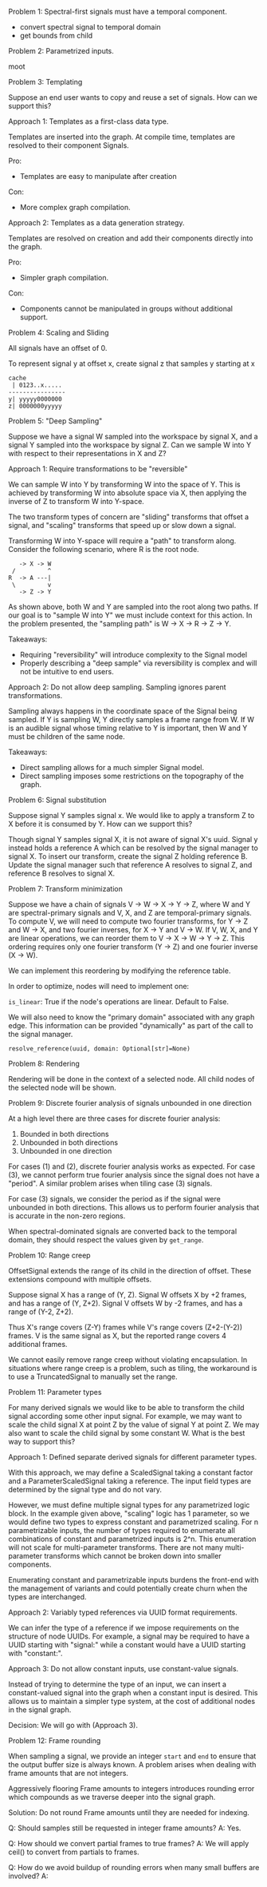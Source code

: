 Problem 1: Spectral-first signals must have a temporal component.
* convert spectral signal to temporal domain
* get bounds from child

Problem 2: Parametrized inputs.

moot

Problem 3: Templating

Suppose an end user wants to copy and reuse a set of signals. How can we support
this?

Approach 1: Templates as a first-class data type.

Templates are inserted into the graph. At compile time, templates are resolved
to their component Signals.

Pro:
* Templates are easy to manipulate after creation

Con:
* More complex graph compilation.

Approach 2: Templates as a data generation strategy.

Templates are resolved on creation and add their components directly into the
graph.

Pro:
* Simpler graph compilation.

Con:
* Components cannot be manipulated in groups without additional support.

Problem 4: Scaling and Sliding

All signals have an offset of 0.

To represent signal y at offset x, create signal z that samples y starting at x

```
cache
 | 0123..x.....
----------------
y| yyyyy0000000
z| 0000000yyyyy
```

Problem 5: "Deep Sampling"

Suppose we have a signal W sampled into the workspace by signal X, and a
signal Y sampled into the workspace by signal Z. Can we sample W into Y
with respect to their representations in X and Z?

Approach 1: Require transformations to be "reversible"

We can sample W into Y by transforming W into the space of Y. This is achieved
by transforming W into absolute space via X, then applying the inverse of Z to
transform W into Y-space.

The two transform types of concern are "sliding" transforms that offset a
signal, and "scaling" transforms that speed up or slow down a signal.

Transforming W into Y-space will require a "path" to transform along. Consider
the following scenario, where R is the root node.
```
   -> X -> W
 /         ^
R  -> A ---|
 \         v
   -> Z -> Y
```
As shown above, both W and Y are sampled into the root along two paths. If our
goal is to "sample W into Y" we must include context for this action. In the
problem presented, the "sampling path" is W -> X -> R -> Z -> Y.

Takeaways:
* Requiring "reversibility" will introduce complexity to the Signal model
* Properly describing a "deep sample" via reversibility is complex and will
  not be intuitive to end users.

Approach 2: Do not allow deep sampling. Sampling ignores parent transformations.

Sampling always happens in the coordinate space of the Signal being sampled. If
Y is sampling W, Y directly samples a frame range from W. If W is an audible
signal whose timing relative to Y is important, then W and Y must be children
of the same node.

Takeaways:
* Direct sampling allows for a much simpler Signal model.
* Direct sampling imposes some restrictions on the topography of the graph.

Problem 6: Signal substitution

Suppose signal Y samples signal x. We would like to apply a transform Z to X
before it is consumed by Y. How can we support this?

Though signal Y samples signal X, it is not aware of signal X's uuid. Signal y
instead holds a reference A which can be resolved by the signal manager to
signal X. To insert our transform, create the signal Z holding reference B.
Update the signal manager such that reference A resolves to signal Z, and 
reference B resolves to signal X.

Problem 7: Transform minimization

Suppose we have a chain of signals V -> W -> X -> Y -> Z, where W and Y are
spectral-primary signals and V, X, and Z are temporal-primary signals. To
compute V, we will need to compute two fourier transforms, for Y -> Z and
W -> X, and two fourier inverses, for X -> Y and V -> W. If V, W, X, and Y are
linear operations, we can reorder them to V -> X -> W -> Y -> Z. This ordering
requires only one fourier transform (Y -> Z) and one fourier inverse (X -> W).

We can implement this reordering by modifying the reference table. 

In order to optimize, nodes will need to implement one:

`is_linear`: True if the node's operations are linear. Default to False.

We will also need to know the "primary domain" associated with any graph edge.
This information can be provided "dynamically" as part of the call to the
signal manager.

`resolve_reference(uuid, domain: Optional[str]=None)`

Problem 8: Rendering

Rendering will be done in the context of a selected node. All child nodes of the
selected node will be shown.

Problem 9: Discrete fourier analysis of signals unbounded in one direction

At a high level there are three cases for discrete fourier analysis:
1. Bounded in both directions
2. Unbounded in both directions
3. Unbounded in one direction

For cases (1) and (2), discrete fourier analysis works as expected. For case
(3), we cannot perform true fourier analysis since the signal does not have a
"period". A similar problem arises when tiling case (3) signals.

For case (3) signals, we consider the period as if the signal were unbounded in
both directions. This allows us to perform fourier analysis that is accurate in
the non-zero regions.

When spectral-dominated signals are converted back to the temporal domain, they
should respect the values given by `get_range`.

Problem 10: Range creep

OffsetSignal extends the range of its child in the direction of offset. These
extensions compound with multiple offsets.

Suppose signal X has a range of (Y, Z). Signal W offsets X by +2 frames, and
has a range of (Y, Z+2). Signal V offsets W by -2 frames, and has a range of
(Y-2, Z+2).

Thus X's range covers (Z-Y) frames while V's range covers (Z+2-(Y-2)) frames.
V is the same signal as X, but the reported range covers 4 additional frames.

We cannot easily remove range creep without violating encapsulation. In
situations where range creep is a problem, such as tiling, the workaround is
to use a TruncatedSignal to manually set the range.

Problem 11: Parameter types

For many derived signals we would like to be able to transform the child signal
according some other input signal. For example, we may want to scale the child
signal X at point Z by the value of signal Y at point Z. We may also want to
scale the child signal by some constant W. What is the best way to support
this?

Approach 1: Defined separate derived signals for different parameter types.

With this approach, we may define a ScaledSignal taking a constant factor and a
ParameterScaledSignal taking a reference. The input field types are determined
by the signal type and do not vary.

However, we must define multiple signal types for any parametrized logic block.
In the example given above, "scaling" logic has 1 parameter, so we would define
two types to express constant and parametrized scaling. For n parametrizable
inputs, the number of types required to enumerate all combinations of constant
and parametrized inputs is 2^n. This enumeration will not scale for
multi-parameter transforms. There are not many multi-parameter transforms which
cannot be broken down into smaller components.

Enumerating constant and parametrizable inputs burdens the front-end with the
management of variants and could potentially create churn when the types are
interchanged.

Approach 2: Variably typed references via UUID format requirements.

We can infer the type of a reference if we impose requirements on the structure
of node UUIDs. For example, a signal may be required to have a UUID starting
with "signal:" while a constant would have a UUID starting with "constant:".

Approach 3: Do not allow constant inputs, use constant-value signals.

Instead of trying to determine the type of an input, we can insert a
constant-valued signal into the graph when a constant input is desired. This
allows us to maintain a simpler type system, at the cost of additional nodes
in the signal graph.

Decision: We will go with (Approach 3).

Problem 12: Frame rounding

When sampling a signal, we provide an integer `start` and `end` to ensure that
the output buffer size is always known. A problem arises when dealing with frame
amounts that are not integers.

Aggressively flooring Frame amounts to integers introduces rounding error which
compounds as we traverse deeper into the signal graph.

Solution: Do not round Frame amounts until they are needed for indexing.

Q: Should samples still be requested in integer frame amounts?
A: Yes.

Q: How should we convert partial frames to true frames?
A: We will apply ceil() to convert from partials to frames.

Q: How do we avoid buildup of rounding errors when many small
buffers are involved?
A:

